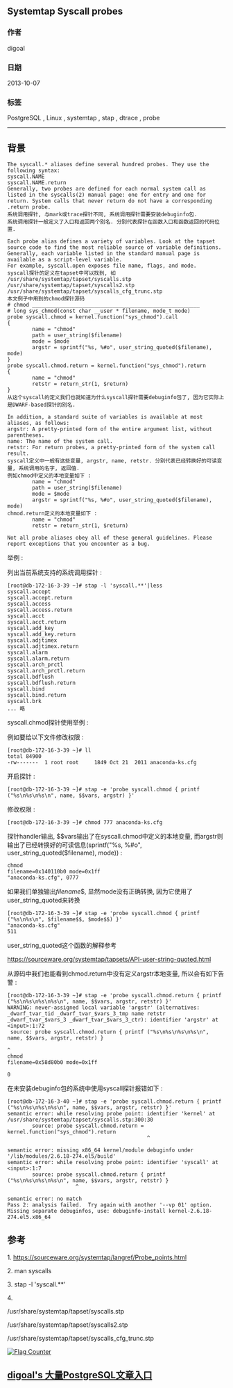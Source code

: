 ## Systemtap Syscall probes  
                 
### 作者             
digoal               
           
### 日期                              
2013-10-07           
            
### 标签           
PostgreSQL , Linux , systemtap , stap , dtrace , probe            
                                             
----                     
                                                         
## 背景        
```  
The syscall.* aliases define several hundred probes. They use the following syntax:  
syscall.NAME  
syscall.NAME.return  
Generally, two probes are defined for each normal system call as listed in the syscalls(2) manual page: one for entry and one for return. System calls that never return do not have a corresponding .return probe.  
系统调用探针, 与mark或trace探针不同, 系统调用探针需要安装debuginfo包.  
系统调用探针一般定义了入口和返回两个别名. 分别代表探针在函数入口和函数返回的代码位置.   
  
Each probe alias defines a variety of variables. Look at the tapset source code to find the most reliable source of variable definitions. Generally, each variable listed in the standard manual page is available as a script-level variable.   
For example, syscall.open exposes file name, flags, and mode.   
syscall探针的定义在tapset中可以找到, 如  
/usr/share/systemtap/tapset/syscalls.stp  
/usr/share/systemtap/tapset/syscalls2.stp  
/usr/share/systemtap/tapset/syscalls_cfg_trunc.stp  
本文例子中用到的chmod探针源码  
# chmod ______________________________________________________  
# long sys_chmod(const char __user * filename, mode_t mode)  
probe syscall.chmod = kernel.function("sys_chmod").call  
{  
        name = "chmod"  
        path = user_string($filename)  
        mode = $mode  
        argstr = sprintf("%s, %#o", user_string_quoted($filename), mode)  
}  
probe syscall.chmod.return = kernel.function("sys_chmod").return  
{  
        name = "chmod"  
        retstr = return_str(1, $return)  
}  
从这个syscall的定义我们也就知道为什么syscall探针需要debuginfo包了, 因为它实际上是DWARF-based探针的别名.  
  
In addition, a standard suite of variables is available at most aliases, as follows:  
argstr: A pretty-printed form of the entire argument list, without parentheses.  
name: The name of the system call.  
retstr: For return probes, a pretty-printed form of the system call result.  
syscall定义中一般有这些变量, argstr, name, retstr. 分别代表已经转换好的可读变量, 系统调用的名字, 返回值.  
例如chmod中定义的本地变量如下 :   
        name = "chmod"  
        path = user_string($filename)  
        mode = $mode  
        argstr = sprintf("%s, %#o", user_string_quoted($filename), mode)  
chmod.return定义的本地变量如下 :   
        name = "chmod"  
        retstr = return_str(1, $return)  
  
Not all probe aliases obey all of these general guidelines. Please report exceptions that you encounter as a bug.  
```  
  
举例 :   
  
列出当前系统支持的系统调用探针 :   
  
```  
[root@db-172-16-3-39 ~]# stap -l 'syscall.**'|less  
syscall.accept  
syscall.accept.return  
syscall.access  
syscall.access.return  
syscall.acct  
syscall.acct.return  
syscall.add_key  
syscall.add_key.return  
syscall.adjtimex  
syscall.adjtimex.return  
syscall.alarm  
syscall.alarm.return  
syscall.arch_prctl  
syscall.arch_prctl.return  
syscall.bdflush  
syscall.bdflush.return  
syscall.bind  
syscall.bind.return  
syscall.brk  
... 略  
```  
  
syscall.chmod探针使用举例 :   
  
例如要给以下文件修改权限 :   
  
```  
[root@db-172-16-3-39 ~]# ll  
total 84900  
-rw-------  1 root root     1849 Oct 21  2011 anaconda-ks.cfg  
```  
  
开启探针 :   
  
```  
[root@db-172-16-3-39 ~]# stap -e 'probe syscall.chmod { printf ("%s\n%s\n%s\n", name, $$vars, argstr) }'  
```  
  
修改权限 :   
  
```  
[root@db-172-16-3-39 ~]# chmod 777 anaconda-ks.cfg   
```  
  
探针handler输出, $$vars输出了在syscall.chmod中定义的本地变量, 而argstr则输出了已经转换好的可读信息(sprintf("%s, %#o", user_string_quoted($filename), mode)) :   
  
```  
chmod  
filename=0x140110b0 mode=0x1ff  
"anaconda-ks.cfg", 0777  
```  
  
如果我们单独输出$filename$$, 显然mode没有正确转换, 因为它使用了user_string_quoted来转换  
  
```  
[root@db-172-16-3-39 ~]# stap -e 'probe syscall.chmod { printf ("%s\n%s\n", $filename$$, $mode$$) }'  
"anaconda-ks.cfg"  
511  
```  
  
user_string_quoted这个函数的解释参考  
  
https://sourceware.org/systemtap/tapsets/API-user-string-quoted.html  
  
从源码中我们也能看到chmod.return中没有定义argstr本地变量, 所以会有如下告警 :   
  
```  
[root@db-172-16-3-39 ~]# stap -e 'probe syscall.chmod.return { printf ("%s\n%s\n%s\n%s\n", name, $$vars, argstr, retstr) }'  
WARNING: never-assigned local variable 'argstr' (alternatives: _dwarf_tvar_tid _dwarf_tvar_$vars_3_tmp name retstr _dwarf_tvar_$vars_3 _dwarf_tvar_$vars_3_ctr): identifier 'argstr' at <input>:1:72  
 source: probe syscall.chmod.return { printf ("%s\n%s\n%s\n%s\n", name, $$vars, argstr, retstr) }  
                                                                                ^  
chmod  
filename=0x58d80b0 mode=0x1ff  
  
0  
```  
  
在未安装debuginfo包的系统中使用syscall探针报错如下 :   
  
```  
[root@db-172-16-3-40 ~]# stap -e 'probe syscall.chmod.return { printf ("%s\n%s\n%s\n%s\n", name, $$vars, argstr, retstr) }'  
semantic error: while resolving probe point: identifier 'kernel' at /usr/share/systemtap/tapset/syscalls.stp:300:30  
        source: probe syscall.chmod.return = kernel.function("sys_chmod").return  
                                             ^  
  
semantic error: missing x86_64 kernel/module debuginfo under '/lib/modules/2.6.18-274.el5/build'  
semantic error: while resolving probe point: identifier 'syscall' at <input>:1:7  
        source: probe syscall.chmod.return { printf ("%s\n%s\n%s\n%s\n", name, $$vars, argstr, retstr) }  
                      ^  
  
semantic error: no match  
Pass 2: analysis failed.  Try again with another '--vp 01' option.  
Missing separate debuginfos, use: debuginfo-install kernel-2.6.18-274.el5.x86_64  
```  
  
## 参考  
1\. https://sourceware.org/systemtap/langref/Probe_points.html  
  
2\. man syscalls  
  
3\. stap -l 'syscall.**'  
  
4\.   
  
/usr/share/systemtap/tapset/syscalls.stp  
  
/usr/share/systemtap/tapset/syscalls2.stp  
  
/usr/share/systemtap/tapset/syscalls_cfg_trunc.stp  
  
<a rel="nofollow" href="http://info.flagcounter.com/h9V1"  ><img src="http://s03.flagcounter.com/count/h9V1/bg_FFFFFF/txt_000000/border_CCCCCC/columns_2/maxflags_12/viewers_0/labels_0/pageviews_0/flags_0/"  alt="Flag Counter"  border="0"  ></a>  
  
  
  
  
  
  
## [digoal's 大量PostgreSQL文章入口](https://github.com/digoal/blog/blob/master/README.md "22709685feb7cab07d30f30387f0a9ae")
  
